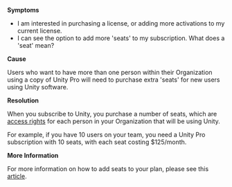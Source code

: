 
        

**Symptoms** 

*   I am interested in purchasing a license, or adding more activations to my current license.
*   I can see the option to add more 'seats' to my subscription. What does a 'seat' mean?

**Cause** 

Users who want to have more than one person within their Organization using a copy of Unity Pro will need to purchase extra 'seats' for new users using Unity software.

**Resolution** 

When you subscribe to Unity, you purchase a number of seats, which are [access rights](https://unity3d.com/legal/terms-of-use) for each person in your Organization that will be using Unity.

For example, if you have 10 users on your team, you need a Unity Pro subscription with 10 seats, with each seat costing \$125/month.

**More Information** 

For more information on how to add seats to your plan, please see this [article](/hc/en-us/articles/210247213).

      